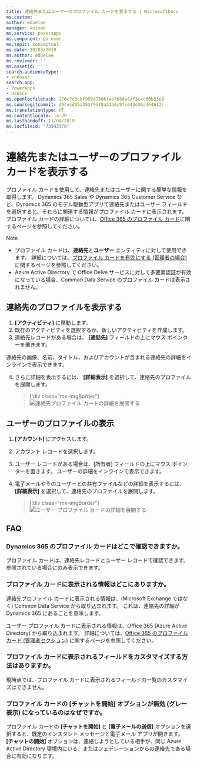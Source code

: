 ```yaml
---
title: 連絡先またはユーザーのプロファイル カードを表示する | MicrosoftDocs
ms.custom: ''
author: mduelae
manager: kvivek
ms.service: powerapps
ms.component: pa-user
ms.topic: conceptual
ms.date: 10/03/2019
ms.author: mduelae
ms.reviewer: ''
ms.assetid: ''
search.audienceType:
- enduser
search.app:
- PowerApps
- D365CE
ms.openlocfilehash: 276c7d3cbf95947306fab768da8af3c4c66b33e0
ms.sourcegitcommit: d9cecdd5a35279d78aa1b6c9fc642e36a4e4612c
ms.translationtype: HT
ms.contentlocale: ja-JP
ms.lasthandoff: 11/04/2019
ms.locfileid: "73543370"
---
```

# <a name="view-the-profile-card-for-a-contact-or-user"></a>連絡先またはユーザーのプロファイル カードを表示する

プロファイル カードを使用して、連絡先またはユーザーに関する簡単な情報を取得します。 Dynamics 365 Sales や Dynamics 365 Customer Service など、Dynamics 365 のモデル駆動型アプリで連絡先またはユーザー フィールドを選択すると、それらに関連する情報がプロファイル カードに表示されます。 プロファイル カードの詳細については、[Office 365 のプロファイル カード](https://support.office.com/article/Profile-cards-in-Office-365-e80f931f-5fc4-4a59-ba6e-c1e35a85b501)に関するページを参照してください。

> [!NOTE]
>  - プロファイル カードは、**連絡先**と**ユーザー** エンティティに対して使用できます。 詳細については、[プロファイル カードを有効にする (管理者の場合)](https://docs.microsoft.com/dynamics365/customer-engagement/admin/enable-profile-card) に関するページを参照してください。
>  - Azure Active Directory で Office Delve サービスに対して多要素認証が有効になっている場合、Common Data Service のプロファイル カードは表示されません。

## <a name="view-a-contacts-profile"></a>連絡先のプロファイルを表示する

1.  **[アクティビティ]** に移動します。
2.  既存のアクティビティを選択するか、新しいアクティビティを作成します。
3.  連絡先レコードがある場合は、 **[通話先]** フィールドの上にマウス ポインターを置きます。 

連絡先の画像、名前、タイトル、およびアカウントが含まれる連絡先の詳細をインラインで表示できます。

4. さらに詳細を表示するには、 **[詳細表示]** を選択して、連絡先のプロファイルを展開します。
 
    > [!div class="mx-imgBorder"] 
    > ![連絡先プロファイル カードの詳細を展開する](media/profile1.png "連絡先プロファイル カードの詳細を展開する")
   
 ## <a name="view-a-users-profile"></a>ユーザーのプロファイルの表示
 
1.  **[アカウント]** にアクセスします。
2.  アカウント レコードを選択します。
3.  ユーザー レコードがある場合は、[所有者] フィールドの上にマウス ポインターを置きます。 ユーザーの詳細をインラインで表示できます。
4.  電子メールやそのユーザーとの共有ファイルなどの詳細を表示するには、 **[詳細表示]** を選択して、連絡先のプロファイルを展開します。
 
    > [!div class="mx-imgBorder"] 
    > ![ユーザー プロファイル カードの詳細を展開する](media/profile2.png "ユーザー プロファイル カードの詳細を展開する")


 ## <a name="faqs"></a>FAQ
 
### <a name="where-can-i-see-profile-cards-in-dynamics-365"></a>Dynamics 365 のプロファイル カードはどこで確認できますか。
プロファイル カードは、連絡先レコードとユーザー レコードで確認できます。 参照されている場合にのみ表示できます。

### <a name="where-is-information-shown-in-the-profile-card-coming-from"></a>プロファイル カードに表示される情報はどこにありますか。
連絡先プロファイル カードに表示される情報は、(Microsoft Exchange ではなく) Common Data Service から取り込まれます。 これは、連絡先の詳細が Dynamics 365 にあることを意味します。

ユーザー プロファイル カードに表示される情報は、Office 365 (Azure Active Directory) から取り込まれます。 詳細については、[Office 365 のプロファイル カード (管理者セクション)](https://support.office.com/article/Profile-cards-in-Office-365-e80f931f-5fc4-4a59-ba6e-c1e35a85b501) に関するページを参照してください。

### <a name="how-can-i-customize-the-fields-shown-on-the-profile-card"></a>プロファイル カードに表示されるフィールドをカスタマイズする方法はありますか。
現時点では、プロファイル カードに表示されるフィールドの一覧のカスタマイズはできません。

### <a name="why-is-the-start-chat-option-on-the-profile-card-disabled-greyed-out"></a>プロファイル カードの **[チャットを開始]** オプションが無効 (グレー表示) になっているのはなぜですか。
プロファイル カードの **[チャットを開始]** と **[電子メールの送信]** オプションを選択すると、既定のインスタント メッセージと電子メール アプリが開きます。 **[チャットの開始]** オプションは、連絡しようとしている相手が、同じ Azure Active Directory 環境内にいる、またはフェデレーションからの連絡先である場合に有効になります。


  
